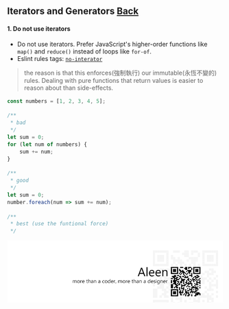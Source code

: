 ## Iterators and Generators [**Back**](./../README.md)

#### 1. Do not use iterators

- Do not use iterators. Prefer JavaScript's higher-order functions like `map()` and `reduce()` instead of loops like `for-of`.
- Eslint rules tags: [`no-interator`](http://eslint.org/docs/rules/no-iterator.html)

> the reason is that this enforces(強制執行) our immutable(永恆不變的) rules. Dealing with pure functions that return values is easier to reason about than side-effects.

```js
const numbers = [1, 2, 3, 4, 5];

/**
 * bad
 */
let sum = 0;
for (let num of numbers) {
    sum += num;
}

/**
 * good
 */
let sum = 0;
number.foreach(num => sum += num);

/**
 * best (use the funtional force)
 */
```

<a href="http://aleen42.github.io/" target="_blank" ><img src="./../pic/tail.gif"></a>